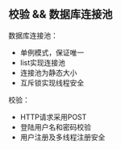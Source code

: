 ## 校验 && 数据库连接池
数据库连接池：
* 单例模式，保证唯一
* list实现连接池
* 连接池为静态大小
* 互斥锁实现线程安全

校验：
* HTTP请求采用POST
* 登陆用户名和密码校验
* 用户注册及多线程注册安全